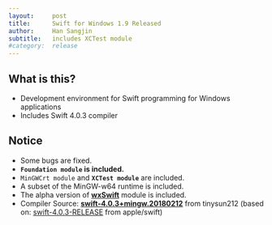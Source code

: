 ```yaml
---
layout:     post
title:      Swift for Windows 1.9 Released
author:     Han Sangjin
subtitle:  	includes XCTest module
#category:  release
---
```

<!-- Start Writing Below in Markdown -->

What is this?
-------------
- Development environment for Swift programming for Windows applications
- Includes Swift 4.0.3 compiler

Notice
-------
- Some bugs are fixed.
- **`Foundation module` is included.**
- `MinGWCrt module` and **`XCTest module`** are included. 
- A subset of the MinGW-w64 runtime is included.
- The alpha version of <b>[wxSwift](http://www.wxswift.org)</b> module is included.
- Compiler Source: <b>[swift-4.0.3+mingw.20180212](https://github.com/tinysun212/swift-windows/releases/tag/swift-4.0.3+mingw.20180212)</b> from tinysun212
   (based on: [swift-4.0.3-RELEASE](https://github.com/apple/swift/releases/tag/swift-4.0.3-RELEASE) from apple/swift)
